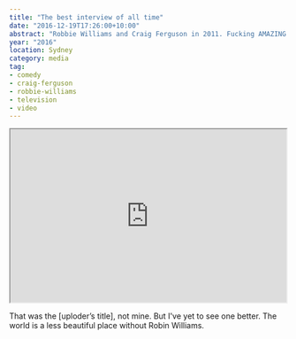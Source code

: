 ```yaml
---
title: "The best interview of all time"
date: "2016-12-19T17:26:00+10:00"
abstract: "Robbie Williams and Craig Ferguson in 2011. Fucking AMAZING!" 
year: "2016"
location: Sydney
category: media
tag:
- comedy
- craig-ferguson
- robbie-williams
- television
- video
---
```

<p></p>

<iframe style="width:500px; height:313px;" src="https://www.youtube.com/embed/lvPxRyIWWX8"></iframe>

That was the [uploder’s title], not mine. But I've yet to see one better. The world is a less beautiful place without Robin Williams.

[uploader’s title]: https://www.youtube.com/watch?v=lvPxRyIWWX8

